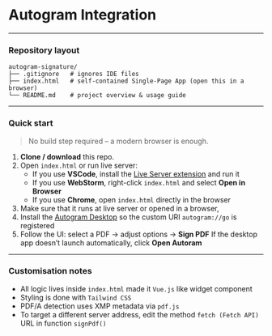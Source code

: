 # Autogram Integration

---
### Repository layout

```
autogram-signature/
├── .gitignore   # ignores IDE files
├── index.html   # self‑contained Single‑Page App (open this in a browser)
└── README.md    # project overview & usage guide
```
---

### Quick start

> No build step required – a modern browser is enough.

1. **Clone / download** this repo.  
2. Open `index.html` or run live server:  
   * If you use **VSCode**, install the [Live Server extension](https://marketplace.visualstudio.com/items?itemName=ritwickdey.LiveServer) and run it
   * If you use **WebStorm**, right-click `index.html` and select **Open in Browser**
   * If you use **Chrome**, open `index.html` directly in the browser
3. Make sure that it runs at live server or opened in a browser,
4. Install the [Autogram Desktop](https://sluzby.slovensko.digital/autogram/#download) so the custom URI `autogram://go` is registered
5. Follow the UI: select a PDF → adjust options → **Sign PDF**
   If the desktop app doesn’t launch automatically, click **Open Autoram**
---

### Customisation notes

* All logic lives inside `index.html` made it `Vue.js` like widget component
* Styling is done with `Tailwind CSS`
* PDF/A detection uses XMP metadata via `pdf.js`
* To target a different server address, edit the method `fetch (Fetch API)` URL in function `signPdf()`